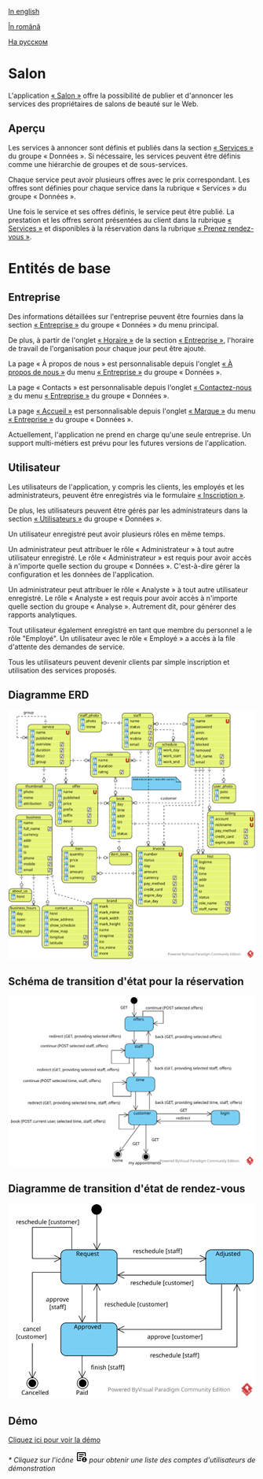 
[In english](https://github.com/ciukstar/salon/blob/master/README.md)  

[În română](https://github.com/ciukstar/salon/blob/master/README.ro.md)  

[На русском](https://github.com/ciukstar/salon/blob/master/README.ru.md)

# Salon

L'application [« Salon »](https://salonfr-w3cpovaqka-de.a.run.app) offre la possibilité de publier et d'annoncer les services des propriétaires de salons de beauté sur le Web.

## Aperçu

Les services à annoncer sont définis et publiés dans la section [« Services »](https://salonfr-w3cpovaqka-de.a.run.app/admin/services) du groupe « Données ». Si nécessaire, les services peuvent être définis comme une hiérarchie de groupes et de sous-services.

Chaque service peut avoir plusieurs offres avec le prix correspondant. Les offres sont définies pour chaque service dans la rubrique « Services » du groupe « Données ».

Une fois le service et ses offres définis, le service peut être publié. La prestation et les offres seront présentées au client dans la rubrique [« Services »](https://salonfr-w3cpovaqka-de.a.run.app/services) et disponibles à la réservation dans la rubrique [« Prenez rendez-vous »](https://salonfr-w3cpovaqka-de.a.run.app/book).

# Entités de base

## Entreprise

Des informations détaillées sur l'entreprise peuvent être fournies dans la section [« Entreprise »](https://salonfr-w3cpovaqka-de.a.run.app/admin/business) du groupe « Données » du menu principal.

De plus, à partir de l'onglet [« Horaire »](https://salonfr-w3cpovaqka-de.a.run.app/admin/business/1/hours) de la section [« Entreprise »](https://salonfr-w3cpovaqka-de.a.run.app/admin/business), l'horaire de travail de l'organisation pour chaque jour peut être ajouté.

La page « À propos de nous » est personnalisable depuis l'onglet [« À propos de nous »](https://salonfr-w3cpovaqka-de.a.run.app/admin/about/business/1) du menu [« Entreprise »](https://salonfr-w3cpovaqka-de.a.run.app/admin/business) du groupe « Données ».

La page « Contacts » est personnalisable depuis l'onglet [« Contactez-nous »](https://salonfr-w3cpovaqka-de.a.run.app/admin/contact/business/1) du menu [« Entreprise »](https://salonfr-w3cpovaqka-de.a.run.app/admin/business) du groupe « Données ».

La page [« Accueil »](https://salon-w3cpovaqka-de.a.run.app) est personnalisable depuis l'onglet [« Marque »](https://salon-w3cpovaqka-de.a.run.app/admin/business/1/brand) du menu [« Entreprise »](https://salon-w3cpovaqka-de.a.run.app/admin/business) du groupe « Données ».

Actuellement, l'application ne prend en charge qu'une seule entreprise. Un support multi-métiers est prévu pour les futures versions de l'application.

## Utilisateur

Les utilisateurs de l'application, y compris les clients, les employés et les administrateurs, peuvent être enregistrés via le formulaire [« Inscription »](https://salonfr-w3cpovaqka-de.a.run.app/account).

De plus, les utilisateurs peuvent être gérés par les administrateurs dans la section [« Utilisateurs »](https://salonfr-w3cpovaqka-de.a.run.app/admin/users) du groupe « Données ».

Un utilisateur enregistré peut avoir plusieurs rôles en même temps.

Un administrateur peut attribuer le rôle « Administrateur » à tout autre utilisateur enregistré. Le rôle « Administrateur » est requis pour avoir accès à n'importe quelle section du groupe « Données ». C'est-à-dire gérer la configuration et les données de l'application.

Un administrateur peut attribuer le rôle « Analyste » à tout autre utilisateur enregistré. Le rôle « Analyste » est requis pour avoir accès à n'importe quelle section du groupe « Analyse ». Autrement dit, pour générer des rapports analytiques.

Tout utilisateur également enregistré en tant que membre du personnel a le rôle "Employé". Un utilisateur avec le rôle « Employé » a accès à la file d'attente des demandes de service.

Tous les utilisateurs peuvent devenir clients par simple inscription et utilisation des services proposés.

## Diagramme ERD

![Diagramme entité-relation](static/img/Salon-ERD.svg)

## Schéma de transition d'état pour la réservation

![Diagramme de transition d’état pour la réservation](static/img/Booking-State-Diagram.svg)

## Diagramme de transition d'état de rendez-vous

![Schéma de transition d'état pour rendez-vous](static/img/Appointment-State-Transition.svg)

## Démo

[Cliquez ici pour voir la démo](https://salonfr-w3cpovaqka-de.a.run.app)

_* Cliquez sur l'icône [<svg xmlns="http://www.w3.org/2000/svg" height="24" viewBox="0 -960 960 960" width="24"><path d="M720-240q25 0 42.5-17.5T780-300q0-25-17.5-42.5T720-360q-25 0-42.5 17.5T660-300q0 25 17.5 42.5T720-240Zm0 120q30 0 56-14t43-39q-23-14-48-20.5t-51-6.5q-26 0-51 6.5T621-173q17 25 43 39t56 14Zm-520 0q-33 0-56.5-23.5T120-200v-560q0-33 23.5-56.5T200-840h560q33 0 56.5 23.5T840-760v268q-19-9-39-15.5t-41-9.5v-243H200v560h242q3 22 9.5 42t15.5 38H200Zm0-120v40-560 243-3 280Zm80-40h163q3-21 9.5-41t14.5-39H280v80Zm0-160h244q32-30 71.5-50t84.5-27v-3H280v80Zm0-160h400v-80H280v80ZM720-40q-83 0-141.5-58.5T520-240q0-83 58.5-141.5T720-440q83 0 141.5 58.5T920-240q0 83-58.5 141.5T720-40Z"/></svg>](https://salonfr-w3cpovaqka-de.a.run.app/auth/login) pour obtenir une liste des comptes d'utilisateurs de démonstration_
